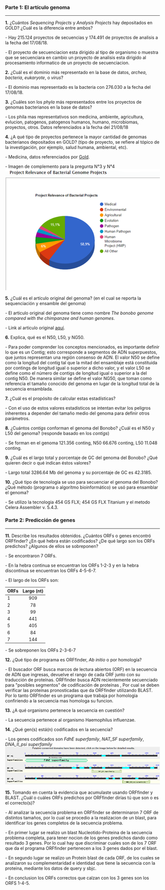 ### Parte 1: El artículo genoma

---

**1.** ¿Cuántos _Sequencing Projects_ y _Analysis Projects_ hay depositados en GOLD? ¿Cuál es la diferencia entre ambos?

*-* Hay 215.124 proyectos de secuencias y 174.491 de proyectos de analisis a la fecha del 17/08/18.

*-* El proyecto de secuenciacion esta dirigido al tipo de organismo o muestra que se secuenciara en cambio un proyecto de analisis esta dirigido al procesamiento informatico de un proyecto de secuenciacion.

**2.** ¿Cuál es el dominio más representado en la base de datos, _archea_, _bacteria_, _eukaryote_, o _virus_?

*-* El dominio mas representado es la bacteria con 276.030 a la fecha del 17/08/18.

**3.** ¿Cuáles son los _phyla_ más representados entre los proyectos de genomas bacterianos en la base de datos?

*-* Los phila mas representativos son medicina, ambiente, agricultura, evlucion, patogenos, patogenos humanos, humano, microbiomas, proyectos, otros. Datos referenciados a la fecha del 21/08/18

**4.** ¿A qué tipo de proyectos pertenece la mayor cantidad de genomas bacterianos depositados en GOLD? (tipo de proyecto, se refiere al tópico de la investigación, por ejemplo, salud humana, ambiental, etc).

*-* Medicina, datos referenciados por [Gold](https://gold.jgi.doe.gov/statistics).

*-* Imagen de complemento para la pregunta N°3 y N°4  
![gold](https://github.com/CamilaFrancisca/Laboratorio/blob/master/Grafico%20info3.png)


**5.** ¿Cuál es el artículo original del genoma? (en el cual se reporta la sequenciación y ensamble del genoma)

*-* El articulo original del genoma  tiene como nombre *The bonobo genome compared with the chimpanzee and human genomes*.

*-* Link al articulo original [aquí](https://www.ncbi.nlm.nih.gov/pubmed/22722832).

**6.** Explica, qué es el N50, L50, y NG50.

*-* Para poder comprender los conceptos mencionados, es importante definir lo que es un Contig; esto corresponde a segmentos de ADN superpuestos, que juntos representan una región consenso de ADN.
El valor N50 se define como la longitud del contig tal que la mitad del ensamblaje está constituida por contings de longitud igual o superior a dicho valor, y el valor L50 se define como el número de contigs de longitud igual o superior a la del contig N50. De manera similar se define el valor NG50, que toman como referencia el tamaño conocido del genoma en lugar de la longitud total de la secuencia ensamblada.

**7.** ¿Cuál es el propósito de calcular estas estadísticas?

*-* Con el uso de estos valores estadísticos se intentan evitar los peligros inherentes a depender del tamaño medio del genoma para definir otros parámetros.

**8.** ¿Cuántos _contigs_ conforman el genoma del Bonobo? ¿Cuál es el N50 y L50 del genoma? (responde basado en los _contigs_)

*-* Se forman en el genoma 121.356 conting, N50 66.676 conting, L50 11.048 conting.

**9.** ¿Cuál es el largo total y porcentaje de GC del genoma del Bonobo? ¿Qué quieren decir o qué indican éstos valores?

*-* Largo total 3286.64 Mb del genoma y su porcentaje de GC es 42.3185.

**10.** ¿Qué tipo de tecnología se uso para secuenciar el genoma del Bonobo? ¿Qué método (programa o algorítmo bioinformático) se usó para ensamblar el genoma?

*-* Se utilizo la tecnologia 454 GS FLX; 454 GS FLX Titanium y el metodo Celera Assembler v. 5.4.3.

### Parte 2: Predicción de genes

---

**11.** Describe los resultados obtenidos. ¿Cuántos ORFs o genes encontró ORFfinder? ¿En qué hebra están codificados? ¿De qué largo son los ORFs predichos? ¿Algunos de ellos se sobreponen? 

*-* Se encontraron 7 ORFs.

*-* En la hebra continua se encuentran los ORFs 1-2-3 y en la hebra discontinua se encuentran los ORFs 4-5-6-7.

*-* El largo de los ORFs son:

|  ORFs  | Largo (nt) | 
| -------|:----------:| 
|    1   |     909    | 
|    2   |      78    |  
|    3   |      99    |
|    4   |     441    |
|    5   |     405    |
|    6   |      84    |
|    7   |     144    |

*-* Se sobreponen los ORFs 2-3-6-7

**12.** ¿Qué tipo de programa es ORFfinder, _Ab initio_ o por homología?

*-* El buscador ORF busca marcos de lectura abiertos (ORF) en la secuencia de ADN que ingresas, devuelve el rango de cada ORF junto con su traducción de proteínas. ORFfinder busca ADN recientemente secuenciado para "posibles segmentos" de codificación de proteínas , Por cual se deben verificar las proteínas pronosticadas que da ORFfinder utilizando BLAST. Por lo tanto ORFfinder es un programa que trabaja por homologia confiriendo a la secuencia mas homologa su funcion.

**13.** ¿A qué organismo pertenece la secuencia en cuestión?

*-* La secuencia pertenece al organismo Haemophilus influenzae.

**14.** ¿Qué gen(s) está(n) codificados en la secuencia?

*-* Los genes codificados son *FdhE superfamily*, *NAT_SF superfamily*, *DNA_II_psi superfamily*
![IMAGEN](https://github.com/CamilaFrancisca/Laboratorio/blob/master/gen.png)

**15.** Tomando en cuenta la evidencia que acumulaste usando ORFfinder y BLAST. ¿Cuál o cuáles ORFs predichos por ORFfinder dirías tú que son o es el correcto(s)?

*-* Al analizar la secuencia problema en ORFfinder se determinaron 7 ORF de distintos tamaños, por lo cual se procedio a la realizacion de un blast, para identificar los genes completos de la secuencia problema.

*-* En primer lugar se realizo un blast Nucleotido-Proteina de la secuencia problema completa, para tener nocion de los genes predichos dando como resultado 3 genes. Por lo cual hay que discriminar cuales son de los 7 ORF que da el programa ORFfinder pertenecen a los 3 genes dados por el blast.

*-* En segundo lugar se realizo un Protein blast de cada ORF, de los cuales se analizaron su complementaridad e identidad que tiene la secuencia con la proteina, mediante los datos de query y sbjc.

*-* En conclusion los ORFs correctos que calzan con los 3 genes son los ORFS 1-4-5.

